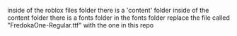 inside of the roblox files folder
there is a 'content' folder
inside of the content folder there is a fonts folder
in the fonts folder replace the file called "FredokaOne-Regular.ttf" with the one in this repo
